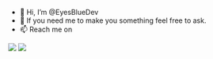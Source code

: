 - 👋 Hi, I’m @EyesBlueDev
- 💞️ If you need me to make you something feel free to ask.
- 📫 Reach me on 

<img src="https://github-readme-stats.vercel.app/api?username=EyesBlueDev&&show_icons=true&title_color=ffffff&icon_color=bb2acf&text_color=daf7dc&bg_color=151515">
<img src="https://discordhub.com/profile/899273223550677002">
